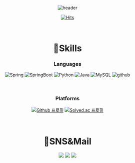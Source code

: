 <div align=center>

![header](https://capsule-render.vercel.app/api?type=cylinder&color=auto&text=Hello,%20there!)

[![Hits](https://hits.seeyoufarm.com/api/count/incr/badge.svg?url=https%3A%2F%2Fgithub.com%2FHyunDooBoo%2Fhit-counter&count_bg=%2379C83D&title_bg=%23555555&icon=&icon_color=%23E7E7E7&title=hits&edge_flat=false)](https://hits.seeyoufarm.com)
<br><br><br>

# 💪Skills
### Languages
![Spring](https://img.shields.io/badge/Spring-6DB33F.svg?&style=for-the-badge&logo=Spring&logoColor=white)
![SpringBoot](https://img.shields.io/badge/SpringBoot-6DB33F.svg?&style=for-the-badge&logo=SpringBoot&logoColor=white)
![Python](https://img.shields.io/badge/Python-3776AB.svg?&style=for-the-badge&logo=Python&logoColor=white)
![Java](https://img.shields.io/badge/Java-007396.svg?&style=for-the-badge&logo=Java&logoColor=white)
![MySQL](https://img.shields.io/badge/MySQL-4479A1.svg?&style=for-the-badge&logo=MySQL&logoColor=white)
![github](https://img.shields.io/badge/github-181717.svg?&style=for-the-badge&logo=github&logoColor=white)
<br><br><br>
### Platforms
[![Github
프로필](https://github-readme-stats.vercel.app/api?username=HyunDooBoo&show_icons=true&theme=shadow_blue)](https://solved.ac/HyunDooBoo)
[![Solved.ac
프로필](http://mazassumnida.wtf/api/v2/generate_badge?boj=gusen1006)](https://solved.ac/HyunDooBoo)
<br><br><br>
# 🤔SNS&Mail
<a href="https://www.instagram.com/hyun_dooooooo/" target="_blank"><img src="https://img.shields.io/badge/Instagram-E4405F?style=for-the-badge&logo=Instagram&logoColor=000000"/></a>
<a href="mailto:gusen106@naver.com" target="_blank"><img src="https://img.shields.io/badge/Naver-03C75A?style=for-the-badge&logo=Naver&logoColor=000000"/></a>
<a href="mailto:hyundoo1006@gmail.com" target="_blank"><img src="https://img.shields.io/badge/gmail-EA4335?style=for-the-badge&logo=gmail&logoColor=000000"/></a>

</div>
